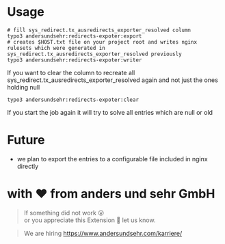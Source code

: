 # Usage

    # fill sys_redirect.tx_ausredirects_exporter_resolved column
    typo3 andersundsehr:redirects-expoter:export
    # creates $HOST.txt file on your project root and writes nginx rulesets which were generated in sys_redirect.tx_ausredirects_exporter_resolved previously
    typo3 andersundsehr:redirects-expoter:writer

If you want to clear the column to recreate all sys_redirect.tx_ausredirects_exporter_resolved again and not just the ones holding null

    typo3 andersundsehr:redirects-expoter:clear

If you start the job again it will try to solve all entries which are null or old

# Future
- we plan to export the entries to a configurable file included in nginx directly

# with ♥️ from anders und sehr GmbH

> If something did not work 😮  
> or you appreciate this Extension 🥰 let us know.

> We are hiring https://www.andersundsehr.com/karriere/

